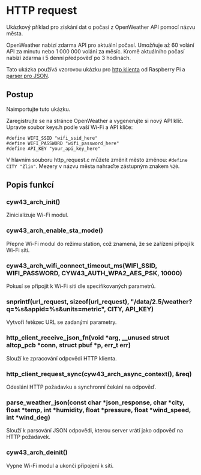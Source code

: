 # HTTP request
Ukázkový příklad pro získání dat o počasí z OpenWeather API pomocí názvu města.

OpenWeather nabízí zdarma API pro aktuální počasí. Umožňuje až 60 volání API za minutu nebo 1 000 000 volání za měsíc. Kromě aktuálního počasí nabízí zdarma i 5 denní předpověď po 3 hodinách.

Tato ukázka používá vzorovou ukázku pro [http klienta](https://github.com/raspberrypi/pico-examples/tree/master/pico_w/wifi/http_client) od Raspberry Pi a [parser pro JSON](https://github.com/DaveGamble/cJSON).

## Postup
Naimportujte tuto ukázku.

Zaregistrujte se na stránce OpenWeather a vygenerujte si nový API klíč.
Upravte soubor keys.h podle vaší Wi-Fi a API klíče:
```
#define WIFI_SSID "wifi_ssid_here"
#define WIFI_PASSWORD "wifi_password_here"
#define API_KEY "your_api_key_here"
```

V hlavním souboru http_request.c můžete změnit město změnou: `#define CITY "Zlin"`. Mezery v názvu města nahraďte zástupným znakem `%20`.

## Popis funkcí
### cyw43_arch_init()
Zinicializuje Wi-Fi modul.

### cyw43_arch_enable_sta_mode()
Přepne Wi-Fi modul do režimu station, což znamená, že se zařízení připojí k Wi-Fi síti.

### cyw43_arch_wifi_connect_timeout_ms(WIFI_SSID, WIFI_PASSWORD, CYW43_AUTH_WPA2_AES_PSK, 10000)
Pokusí se připojit k Wi-Fi síti dle specifikovaných parametrů.

### snprintf(url_request, sizeof(url_request), "/data/2.5/weather?q=%s&appid=%s&units=metric", CITY, API_KEY)
Vytvoří řetězec URL se zadanými parametry.

### http_client_receive_json_fn(void *arg, __unused struct altcp_pcb *conn, struct pbuf *p, err_t err)
Slouží ke zpracování odpovědí HTTP klienta.

### http_client_request_sync(cyw43_arch_async_context(), &req)
Odeslání HTTP požadavku a synchronní čekání na odpověď.

### parse_weather_json(const char *json_response, char *city, float *temp, int *humidity, float *pressure, float *wind_speed, int *wind_deg)
Slouží k parsování JSON odpovědi, kterou server vrátí jako odpověď na HTTP požadavek.

### cyw43_arch_deinit()
Vypne Wi-Fi modul a ukončí připojení k síti.